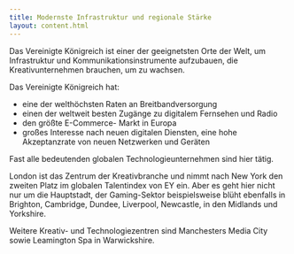 ```yaml
---
title: Modernste Infrastruktur und regionale Stärke
layout: content.html
---
```


Das Vereinigte Königreich ist einer der geeignetsten Orte der Welt, um Infrastruktur und Kommunikationsinstrumente aufzubauen, die Kreativunternehmen brauchen, um zu wachsen.

Das Vereinigte Königreich hat:

- eine der welthöchsten Raten an Breitbandversorgung
- einen der weltweit besten Zugänge zu digitalem Fernsehen und Radio
- den größte E-Commerce- Markt in Europa
- großes Interesse nach neuen digitalen Diensten, eine hohe Akzeptanzrate von neuen Netzwerken und Geräten

Fast alle bedeutenden globalen Technologieunternehmen sind hier tätig.

London ist das Zentrum der Kreativbranche und nimmt nach New York den zweiten Platz im globalen Talentindex von EY ein. Aber es geht hier nicht nur um die Hauptstadt, der Gaming-Sektor beispielsweise blüht ebenfalls in Brighton, Cambridge, Dundee, Liverpool, Newcastle, in den Midlands und Yorkshire.

Weitere Kreativ- und Technologiezentren sind Manchesters Media City sowie Leamington Spa in Warwickshire.